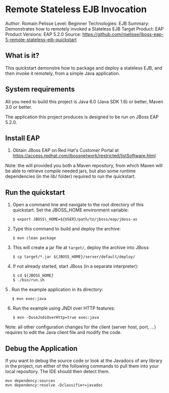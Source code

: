 Remote Stateless EJB Invocation
===============================
Author: Romain Pelisse
Level: Beginner
Technologies: EJB
Summary: Demonstrates how to remotely invoked a Stateless EJB
Target Product: EAP
Product Versions: EAP 5.2.0
Source: <https://github.com/rpelisse/jboss-eap-5-remote-stateless-ejb-quickstart>

What is it?
-----------

This quickstart demonstre how to package and deploy a stateless EJB, and then invoke it remotely,
from a simple Java application.

System requirements
-------------------

All you need to build this project is Java 6.0 (Java SDK 1.6) or better, Maven 3.0 or better.

The application this project produces is designed to be run on JBoss EAP 5.2.0.

Install EAP
-----------

1. Obtain JBoss EAP on Red Hat's Customer Portal at https://access.redhat.com/jbossnetwork/restricted/listSoftware.html

Note: the will provided you both a Maven repository, from which Maven will be able to retrieve *compile* needed jars, but also some runtime dependencies (in the lib/ folder) required to run the quickstart.

Run the quickstart
------------------

1. Open a command line and navigate to the root directory of this quickstart. Set the JBOSS\_HOME
   environment variable:

       $ export JBOSS\_HOME=${USER}/path/to/jboss/eap/jboss-as

2. Type this command to build and deploy the archive:

       $ mvn clean package

3. This will create a jar file at `target/`, deploy the archive into JBoss:

       $ cp target/*.jar ${JBOSS_HOME}/server/default/deploy/

4. If not already started, start JBoss (in a separate interpreter):

       $ cd ${JBOSS_HOME}
       $ ./bin/run.sh

5 . Run the example application in its directory:

       $ mvn exec:java

6. Run the example using JNDI over HTTP features:

       $ mvn -DuseJndiOverHttp=true exec:java

Note: all other configuration changes for the client (server host, port, ...) requires to edit the Java client file and modify the code.

Debug the Application
---------------------

If you want to debug the source code or look at the Javadocs of any library in the project, run either of the following commands to pull them into your local repository. The IDE should then detect them.

    mvn dependency:sources
    mvn dependency:resolve -Dclassifier=javadoc
